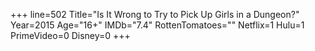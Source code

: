 +++
line=502
Title="Is It Wrong to Try to Pick Up Girls in a Dungeon?"
Year=2015
Age="16+"
IMDb="7.4"
RottenTomatoes=""
Netflix=1
Hulu=1
PrimeVideo=0
Disney=0
+++


